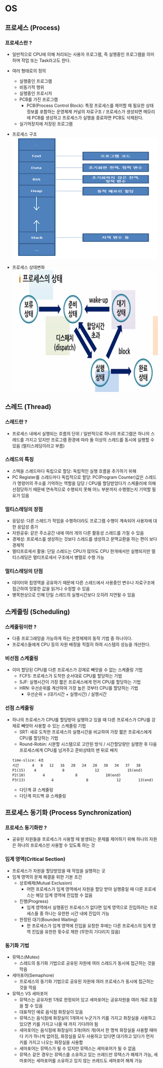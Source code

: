 # OS

## 프로세스 (Process)
### 프로세스란 ?
* 일반적으로 CPU에 의해 처리되는 사용자 프로그램, 즉 실행중인 프로그램을 의미하며 작업 또는 Task라고도 한다.

* 여러 형태로의 정의
  * 실행중인 프로그램
  * 비동기적 행위
  * 실행중인 프로시저
  * PCB를 가진 프로그램
    * PCB(Process Control Block): 특정 프로세스를 제어할 때 필요한 상태 정보를 포함하는 운영체제 커널의 자료구조 / 프로세스가 생성되면 메모리에 PCB를 생성하고 프로세스가 실행을 종료하면 PCB도 삭제된다.
  * 실기억장치에 저장된 프로그램

* 프로세스 구조
  <img src="image/processStructure.png" width="800px" height="400px" title="프로세스 구조" alt="Process Structure">

* 프로세스 상태변화
  <img src="image/processState.png" width="800px" height="400px" title="프로세스 상태" alt="Process State">

## 스레드 (Thread)
### 스레드란 ?
* 프로세스 내에서 실행되는 흐름의 단위 / 일반적으로 하나의 프로그램은 하나의 스레드를 가지고 있지만 프로그램 환경에 따라 둘 이상의 스레드를 동시에 실행할 수 있음 (멀티스레딩이라고 부름)

### 스레드의 특징
* 스택을 스레드마다 독립으로 할당: 독립적인 실행 흐름을 추가하기 위해
* PC Register를 스레드마다 독립적으로 할당: PC(Program Counter)값은 스레드가 명령어의 주소를 기억하는 역할을 담당 / CPU를 할당받았다가 스케줄러에 의해 선점당하기 때문에 연속적으로 수행되지 못해 어느 부분까지 수행했는지 기억할 필요가 있음

### 멀티스레딩의 장점
* 응답성: 다른 스레드가 작업을 수행하더라도 프로그램 수행이 계속되어 사용자에 대한 응답성 증가
* 자원공유: 같은 주소공간 내에 여러 개의 다른 활동성 스레드를 가질 수 있음
* 경제성: 프로세스를 생성하는 것보다 스레드를 생성하고 문맥교환을 하는 편이 보다 경제적
* 멀티프로세서 활용: 단일 스레드는 CPU가 많아도 CPU 한개에서만 실행되지만 멀티스레딩은 멀티프로세서 구조에서 병렬로 수행 가능

### 멀티스레딩의 단점
* 데이터와 힙영역을 공유하기 때문에 다른 스레드에서 사용중인 변수나 자료구조에 접근하여 엉뚱한 값을 읽거나 수정할 수 있음
* 병목현상으로 인해 단일 스레드의 실행시간보다 오히려 지연될 수 있음

## 스케줄링 (Scheduling)
### 스케줄링이란 ?
* 다중 프로그래밍을 가능하게 하는 운영체제의 동작 기법 중 하나이다.
* 프로세스들에게 CPU 등의 자원 배정을 적절히 하여 시스템의 성능을 개선한다.

### 비선점 스케줄링
* 이미 할당된 CPU를 다른 프로세스가 강제로 빼앗을 수 없는 스케줄링 기법
  * FCFS: 프로세스가 도착한 순서대로 CPU를 할당하는 기법
  * SJF: 실행시간이 가장 짧은 프로세스에게 먼저 CPU를 할당하는 기법
  * HRN: 우선순위를 계산하여 가장 높은 것부터 CPU를 할당하는 기법
    * 우선순위 = (대기시간 + 실행시간) / 실행시간

### 선점 스케줄링
* 하나의 프로세스가 CPU를 할당받아 실행하고 있을 때 다른 프로세스가 CPU를 강제로 빼앗아 사용할 수 있는 스케줄링 기법
  * SRT: 새로 도착한 프로세스의 실행시간을 비교하여 가장 짧은 프로세스에게 CPU를 할당하는 기법
  * Round-Robin: 시분할 시스템으로 고안된 방식 / 시간할당량만 실행한 후 다음 프로세스에게 CPU를 넘겨주고 준비상태의 맨 뒤로 배치
  ```
  time-slice: 4초
  시간      4   8   12   16   20   24   28   30   34   37   38
  P1(15)    4            8              12             15(end)
  P2(10)        4              8             10(end)
  P3(13)            4               8             12        13(end)
  ```
  * 다단계 큐 스케줄링
  * 다단계 피드백 큐 스케줄링

## 프로세스 동기화 (Process Synchronization)
### 프로세스 동기화란 ?
* 공유된 자원들을 프로세스가 사용할 때 발생되는 문제를 제어하기 위해 하나의 자원은 하나의 프로세스만 사용할 수 있도록 하는 것

### 임계 영역(Critical Section)
* 프로세스가 자원을 할당받았을 때 작업을 실행하는 곳
* 임계 영역의 문제 해결을 위한 기본 조건
  * 상호배제(Mutual Exclusion)
    * 어떤 프로세스가 임계 영역에서 자원을 할당 받아 실행중일 때 다른 프로세스는 해당 임계 영역에 진입할 수 없음
  * 진행(Progress)
    * 임계 영역에서 실행중인 프로세스가 없다면 임계 영역으로 진입하려는 프로세스들 중 하나는 유한한 시간 내에 진입이 가능
  * 한정된 대기(Bounded Waiting)
    * 한 프로세스가 임계 영역에 진입을 요청한 후에는 다른 프로세스의 임계 영역 진입을 유한한 횟수로 제한 (무한히 기다리지 않음)

### 동기화 기법
* 뮤텍스(Mutex)
  * 스레드의 동기화 기법으로 공유된 자원에 여러 스레드가 동시에 접근하는 것을 막음
* 세마포어(Semaphore)
  * 프로세스의 동기화 기법으로 공유된 자원에 여러 프로세스가 동시에 접근하는 것을 막음
* 뮤텍스 VS 세마포어
  * 뮤텍스는 공유자원 1개로 한정되어 있고 세마포어는 공유자원을 여러 개로 조절을 할 수 있음
  * 대표적인 예로 음식점 화장실이 있음
  * 뮤텍스는 음식점에 화장실이 1개여서 누군가가 키를 가지고 화장실을 사용하고 있으면 키를 가지고 나올 때 까지 기다려야 됨
  * 세마포어는 음식점에 화장실이 3개(여러 개)여서 한 명씩 화장실을 사용할 때마다 키가 하나씩 없어짐, 화장실을 모두 사용하고 있다면 대기하고 있다가 먼저 키를 가지고 나오는 화장실을 사용함
  * 세마포어는 뮤텍스가 될 수 있지만 뮤텍스는 세마포어가 될 수 없음
  * 뮤텍스 같은 경우는 뮤텍스를 소유하고 있는 쓰레드만 뮤텍스가 해제가 가능, 세마포어는 세마포어를 소유하고 있지 않는 쓰레드도 세마포어 해제 가능